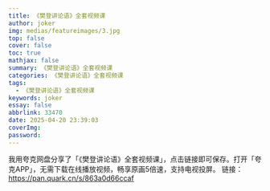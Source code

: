 ```yaml
---
title: 《樊登讲论语》全套视频课
author: joker
img: medias/featureimages/3.jpg
top: false
cover: false
toc: true
mathjax: false
summary: 《樊登讲论语》全套视频课
categories: 《樊登讲论语》全套视频课
tags:
  - 《樊登讲论语》全套视频课
keywords: joker
essay: false
abbrlink: 33470
date: 2025-04-20 23:39:03
coverImg:
password:
---
```


我用夸克网盘分享了「《樊登讲论语》全套视频课」，点击链接即可保存。打开「夸克APP」，无需下载在线播放视频，畅享原画5倍速，支持电视投屏。
链接：https://pan.quark.cn/s/863a0d66ccaf
